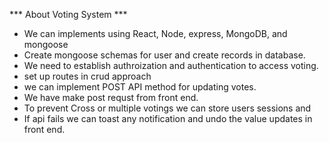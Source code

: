 *** About Voting System ***
- We can implements using React, Node, express, MongoDB, and mongoose
-  Create mongoose schemas for  user and create  records in database.
 - We need to establish authroization and authentication to access voting.
 - set up routes in crud approach 
 - we can implement POST API  method for updating votes.
 - We have make post requst from front end.
 - To prevent Cross or multiple votings we can store users sessions and 
 -  If api fails we can toast any notification and undo the value updates in front end. 
 